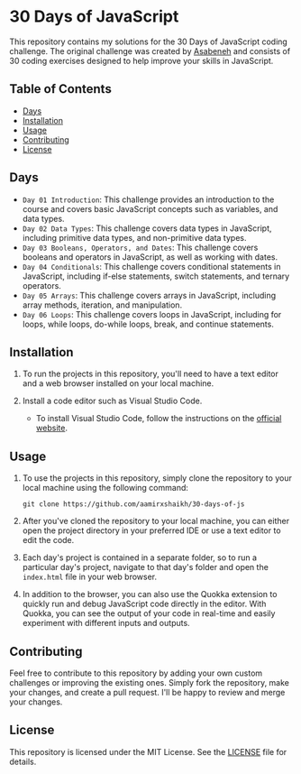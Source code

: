# 30 Days of JavaScript

This repository contains my solutions for the 30 Days of JavaScript coding challenge. The original challenge was created by [Asabeneh](https://github.com/Asabeneh) and consists of 30 coding exercises designed to help improve your skills in JavaScript.

## Table of Contents

- [Days](#days)
- [Installation](#installation)
- [Usage](#usage)
- [Contributing](#contributing)
- [License](#license)

## Days

- `Day 01 Introduction`: This challenge provides an introduction to the course and covers basic JavaScript concepts such as variables, and data types.
- `Day 02 Data Types`: This challenge covers data types in JavaScript, including primitive data types, and non-primitive data types.
- `Day 03 Booleans, Operators, and Dates`: This challenge covers booleans and operators in JavaScript, as well as working with dates.
- `Day 04 Conditionals`: This challenge covers conditional statements in JavaScript, including if-else statements, switch statements, and ternary operators.
- `Day 05 Arrays`: This challenge covers arrays in JavaScript, including array methods, iteration, and manipulation.
- `Day 06 Loops`: This challenge covers loops in JavaScript, including for loops, while loops, do-while loops, break, and continue statements.
<!-- - `Day 07`: Functions -->
<!-- - `Day 08`: Objects -->
<!-- - `Day 09`: Higher Order Functions -->
<!-- - `Day 10`: Sets and Maps -->
<!-- - `Day 11`: Destructuring and Spreading -->
<!-- - `Day 12`: Regular Expressions -->
<!-- - `Day 13`: Console Object Methods -->
<!-- - `Day 14`: Error Handling -->
<!-- - `Day 15`: Classes -->
<!-- - `Day 16`: JSON -->
<!-- - `Day 17`: Web Storages -->
<!-- - `Day 18`: Promises -->
<!-- - `Day 19`: Closures -->
<!-- - `Day 20`: Writing Clean Codes -->
<!-- - `Day 21`: Document Object Model (DOM) -->
<!-- - `Day 22`: Manipulating DOM Objects -->
<!-- - `Day 23`: Event Listeners -->
<!-- - `Day 24`: Project Solar System -->
<!-- - `Day 25`: World Countries Data Visualization (Part 1) -->
<!-- - `Day 26`: World Countries Data Visualization (Part 2) -->
<!-- - `Day 27`: Mini Project: Portfolio -->
<!-- - `Day 28`: Mini Project: Leaderboard -->
<!-- - `Day 29`: Mini Project: Animating Characters -->
<!-- - `Day 30`: Mini Project: Final -->

## Installation

1. To run the projects in this repository, you'll need to have a text editor and a web browser installed on your local machine.

2. Install a code editor such as Visual Studio Code.
  
   - To install Visual Studio Code, follow the instructions on the [official website](https://code.visualstudio.com/Download).


## Usage

1. To use the projects in this repository, simply clone the repository to your local machine using the following command:

    `git clone https://github.com/aamirxshaikh/30-days-of-js`

2. After you've cloned the repository to your local machine, you can either open the project directory in your preferred IDE or use a text editor to edit the code.

3. Each day's project is contained in a separate folder, so to run a particular day's project, navigate to that day's folder and open the `index.html` file in your web browser.

4. In addition to the browser, you can also use the Quokka extension to quickly run and debug JavaScript code directly in the editor. With Quokka, you can see the output of your code in real-time and easily experiment with different inputs and outputs. 

## Contributing

Feel free to contribute to this repository by adding your own custom challenges or improving the existing ones. Simply fork the repository, make your changes, and create a pull request. I'll be happy to review and merge your changes.

## License

This repository is licensed under the MIT License. See the [LICENSE](LICENSE) file for details.
